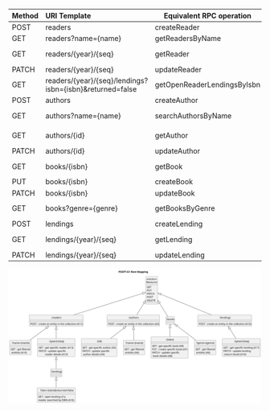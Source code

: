 


| Method | URI Template                                             | Equivalent RPC operation    | Access                  |                                       
|:-------|:---------------------------------------------------------|-----------------------------|-------------------------|
| POST   | readers                                                  | createReader                | Unauth                  |
| GET    | readers?name={name}                                      | getReadersByName            | Librarian               |
| GET    | readers/{year}/{seq}                                     | getReader                   | Librarian, Reader(Self) |
| PATCH  | readers/{year}/{seq}                                     | updateReader                | Reader(Self)            |
| GET    | readers/{year}/{seq}/lendings?isbn={isbn}&returned=false | getOpenReaderLendingsByIsbn | Reader(Self)            |
| POST   | authors                                                  | createAuthor                | Librarian               |
| GET    | authors?name={name}                                      | searchAuthorsByName         | Librarian, Reader       |
| GET    | authors/{id}                                             | getAuthor                   | Librarian, Reader       |
| PATCH  | authors/{id}                                             | updateAuthor                | Librarian               |
| GET    | books/{isbn}                                             | getBook                     | Librarian, Reader       |
| PUT    | books/{isbn}                                             | createBook                  | Librarian               |
| PATCH  | books/{isbn}                                             | updateBook                  | Librarian               |
| GET    | books?genre={genre}                                      | getBooksByGenre             | Librarian, Reader       |
| POST   | lendings                                                 | createLending               | Librarian               |
| GET    | lendings/{year}/{seq}                                    | getLending                  | Librarian, Reader(Self) |
| PATCH  | lendings/{year}/{seq}                                    | updateLending               | Reader(Self)            |                             |

<img src="RestMapping-PSOFT_G1_Rest_Mapping.svg" alt="Rest Mapping Diagram">